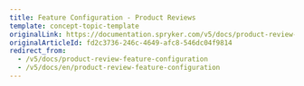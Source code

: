 ```yaml
---
title: Feature Configuration - Product Reviews
template: concept-topic-template
originalLink: https://documentation.spryker.com/v5/docs/product-review-feature-configuration
originalArticleId: fd2c3736-246c-4649-afc8-546dc04f9814
redirect_from:
  - /v5/docs/product-review-feature-configuration
  - /v5/docs/en/product-review-feature-configuration
---
```



